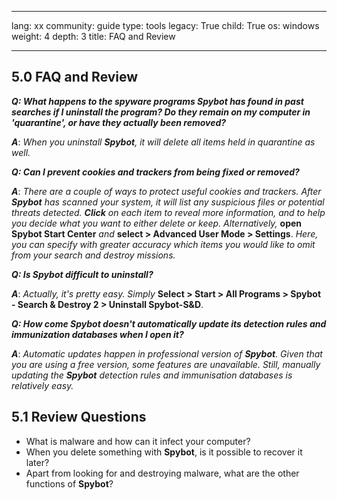 

---

lang: xx
community: guide
type: tools
legacy: True
child: True
os: windows
weight: 4
depth: 3
title: FAQ and Review

---

<a name="4.1"></a>
## 5.0 FAQ and Review ##
 
<div class="background" markdown="1">

***Q: What happens to the spyware programs Spybot has found in past searches if I uninstall the program? Do they remain on my computer in 'quarantine', or have they actually been removed?***

***A***: *When you uninstall **Spybot**, it will delete all items held in quarantine as well.*

***Q: Can I prevent cookies and trackers from being fixed or removed?***

***A***: *There are a couple of ways to protect useful cookies and trackers. After **Spybot** has scanned your system, it will list any suspicious files or potential threats detected. **Click** on each item to reveal more information, and to help you decide what you want to either delete or keep. Alternatively,* **open Spybot Start Center** *and* **select > Advanced User Mode > Settings**. *Here, you can specify with greater accuracy which items you would like to omit from your search and destroy missions.*

***Q: Is Spybot difficult to uninstall?***

***A***: *Actually, it's pretty easy. Simply* **Select > Start > All Programs > Spybot - Search & Destroy 2 > Uninstall Spybot-S&D**. 

***Q: How come Spybot doesn't automatically update its detection rules and immunization databases when I open it?***

***A***: *Automatic updates happen in professional version of **Spybot**. Given that you are using a free version, some features are unavailable. Still, manually updating the **Spybot** detection rules and immunisation databases is relatively easy.*

</div>

<a name="5.1"></a>
## 5.1 Review Questions ##

- What is malware and how can it infect your computer?
- When you delete something with **Spybot**, is it possible to recover it later?
- Apart from looking for and destroying malware, what are the other functions of **Spybot**?


